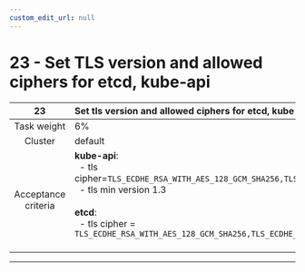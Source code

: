 ```yaml
---
custom_edit_url: null
---
```


# 23 - Set TLS version and allowed ciphers for etcd, kube-api

|       **23**        | **Set tls version and allowed ciphers for etcd, kube-api**                                                                                                                                                                                                                                               |
| :-----------------: | :------------------------------------------------------------------------------------------------------------------------------------------------------------------------------------------------------------------------------------------------------------------------------------------------------- |
|     Task weight     | 6%                                                                                                                                                                                                                                                                                                       |
|       Cluster       | default                                                                                                                                                                                                                                                                                                  |
| Acceptance criteria | **kube-api**:<br/>&nbsp;&nbsp;- tls cipher=`TLS_ECDHE_RSA_WITH_AES_128_GCM_SHA256,TLS_ECDHE_RSA_WITH_AES_256_GCM_SHA384`<br/>&nbsp;&nbsp;- tls min version 1.3<br/><br/>**etcd**:<br/>&nbsp;&nbsp;- tls cipher = `TLS_ECDHE_RSA_WITH_AES_128_GCM_SHA256,TLS_ECDHE_RSA_WITH_AES_256_GCM_SHA384`<br/><br/> |
---
